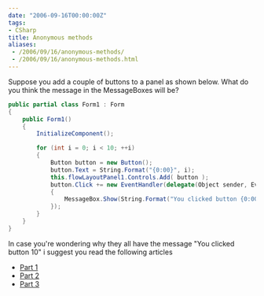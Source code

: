 ```yaml
---
date: "2006-09-16T00:00:00Z"
tags:
- CSharp
title: Anonymous methods
aliases:
 - /2006/09/16/anonymous-methods/
 - /2006/09/16/anonymous-methods.html
---
```

Suppose you add a couple of buttons to a panel as shown below. What do you think the message in the MessageBoxes will be?

```csharp
public partial class Form1 : Form 
{
	public Form1() 
	{
		InitializeComponent();

		for (int i = 0; i < 10; ++i) 
		{ 
			Button button = new Button(); 
			button.Text = String.Format("{0:00}", i); 
			this.flowLayoutPanel1.Controls.Add( button ); 
			button.Click += new EventHandler(delegate(Object sender, EventArgs e) 
			{ 
				MessageBox.Show(String.Format("You clicked button {0:00}", i)); 
			}); 
		} 
	} 
}
``` 

In case you're wondering why they all have the message "You clicked button 10" i suggest you read the following articles

* [Part 1](http://blogs.msdn.com/oldnewthing/archive/2006/08/02/686456.aspx)
* [Part 2](http://blogs.msdn.com/oldnewthing/archive/2006/08/03/687529.aspx)
* [Part 3](http://blogs.msdn.com/oldnewthing/archive/2006/08/04/688527.aspx)
